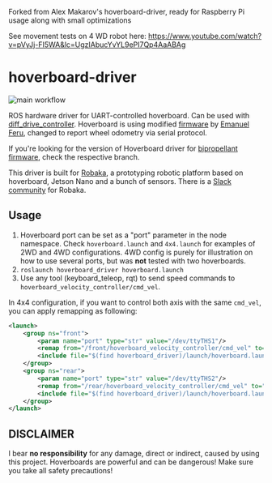 Forked from Alex Makarov's hoverboard-driver, ready for Raspberry Pi usage along with small optimizations

See movement tests on 4 WD robot here:
https://www.youtube.com/watch?v=pVyJj-FI5WA&lc=UgzIAbucYvYL9ePI7Qp4AaABAg

# hoverboard-driver
![main workflow](https://github.com/alex-makarov/hoverboard-driver/actions/workflows/main.yml/badge.svg)

ROS hardware driver for UART-controlled hoverboard. Can be used with [diff_drive_controller](http://wiki.ros.org/diff_drive_controller). Hoverboard is using modified [firmware](https://github.com/alex-makarov/hoverboard-firmware-hack-FOC) by [Emanuel Feru](https://github.com/EmanuelFeru), changed to report wheel odometry via serial protocol.

If you're looking for the version of Hoverboard driver for 
 [bipropellant firmware](https://github.com/bipropellant/bipropellant-hoverboard-firmware), check the respective branch.

This driver is built for [Robaka](https://github.com/alex-makarov/robaka-ros), a prototyping robotic platform based on hoverboard, Jetson Nano and a bunch of sensors. There is a [Slack community](https://join.slack.com/t/robaka/shared_invite/zt-q52yfvnl-IP0h~JDOmgh3VmJ7Hh69Jw) for Robaka.

## Usage

1. Hoverboard port can be set as a "port" parameter in the node namespace. Check `hoverboard.launch` and `4x4.launch` for examples of 2WD and 4WD configurations. 4WD config is purely for illustration on how to use several ports, but was **not** tested with two hoverboards.
2. `roslaunch hoverboard_driver hoverboard.launch`
3. Use any tool (keyboard_teleop, rqt) to send speed commands to `hoverboard_velocity_controller/cmd_vel`.

In 4x4 configuration, if you want to control both axis with the same `cmd_vel`, you can apply remapping as following:
```xml
<launch>
    <group ns="front">
        <param name="port" type="str" value="/dev/ttyTHS1"/>
        <remap from="/front/hoverboard_velocity_controller/cmd_vel" to="/cmd_vel"/>
        <include file="$(find hoverboard_driver)/launch/hoverboard.launch" />
    </group>
    <group ns="rear">
        <param name="port" type="str" value="/dev/ttyTHS2"/>
        <remap from="/rear/hoverboard_velocity_controller/cmd_vel" to="/cmd_vel"/>
        <include file="$(find hoverboard_driver)/launch/hoverboard.launch" />
    </group>
</launch>
```

## DISCLAIMER
I bear **no responsibility** for any damage, direct or indirect, caused by using this project. Hoverboards are powerful and can be dangerous! Make sure you take all safety precautions!

